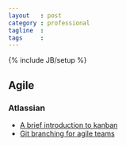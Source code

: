 ```yaml
---
layout   : post
category : professional
tagline  : 
tags     : 
---
```

{% include JB/setup %}

## Agile

### Atlassian

- [A brief introduction to kanban](https://www.atlassian.com/agile/kanban)
- [Git branching for agile teams](https://www.atlassian.com/agile/git-branching-video)
